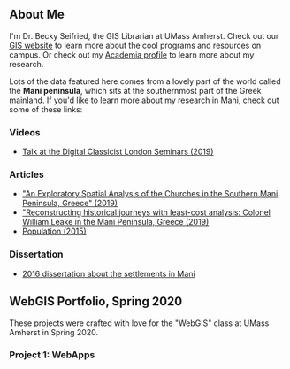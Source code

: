 ## About Me

I'm Dr. Becky Seifried, the GIS Librarian at UMass Amherst. Check out our [GIS website](https://gis.library.umass.edu/) to learn more about the cool programs and resources on campus. Or check out my [Academia profile](https://umass.academia.edu/RebeccaSeifried) to learn more about my research.

Lots of the data featured here comes from a lovely part of the world called the **Mani peninsula**, which sits at the southernmost part of the Greek mainland. If you'd like to learn more about my research in Mani, check out some of these links:

### Videos
* [Talk at the Digital Classicist London Seminars (2019)](https://www.youtube.com/watch?v=fFUeSnOWGuk)

### Articles
* ["An Exploratory Spatial Analysis of the Churches in the Southern Mani Peninsula, Greece" (2019)](https://works.bepress.com/rebecca-seifried/9/)
* ["Reconstructing historical journeys with least-cost analysis: Colonel William Leake in the Mani Peninsula, Greece (2019)](https://www.academia.edu/38351999/Seifried_R.M._and_C.A.M._Gardner._2019._Reconstructing_historical_journeys_with_least-cost_analysis_Colonel_William_Leake_in_the_Mani_Peninsula_Greece._Journal_of_Archaeological_Science_Reports_24_391-411)
* [Population (2015)](https://works.bepress.com/rebecca-seifried/4/)

### Dissertation

* [2016 dissertation about the settlements in Mani](https://hdl.handle.net/10027/21274)


## WebGIS Portfolio, Spring 2020

These projects were crafted with love for the "WebGIS" class at UMass Amherst in Spring 2020.

### Project 1: WebApps

